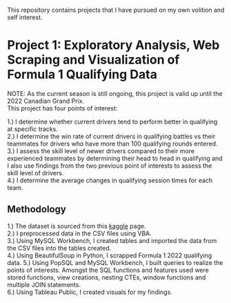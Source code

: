 This repository contains projects that I have pursued on my own volition and self interest.

# Project 1: Exploratory Analysis, Web Scraping and Visualization of Formula 1 Qualifying Data  

NOTE: As the current season is still ongoing, this project is valid up until the 2022 Canadian Grand Prix.  
This project has four points of interest: 

1.) I determine whether current drivers tend to perform better in qualifying at specific tracks.  
2.) I determine the win rate of current drivers in qualifying battles vs their teammates for drivers who have more than 100 qualifying rounds entered.  
3.) I assess the skill level of newer drivers compared to their more experienced teammates by determining their head to head in qualifying and I also use findings from the two previous point of interests to assess the skill level of drivers.  
4.) I determine the average changes in qualifying session times for each team.  
  
## Methodology  
1.) The dataset is sourced from this [kaggle](https://www.kaggle.com/code/anandaramg/f1-champ-eda-classification-100-accuracy/data?select=circuits.csv) page.    
2.) I preprocessed data in the CSV files using VBA.    
3.) Using MySQL Workbench, I created tables and imported the data from the CSV files into the tables created.  
4.) Using BeautifulSoup in Python, I scrapped Formula 1 2022 qualifying data.
5.) Using PopSQL and MySQL Workbench, I built queries to realize the points of interests. Amongst the SQL functions and features used were stored functions, view   creations, nesting CTEs, window functions and multiple JOIN statements.  
6.) Using Tableau Public, I created visuals for my findings.
